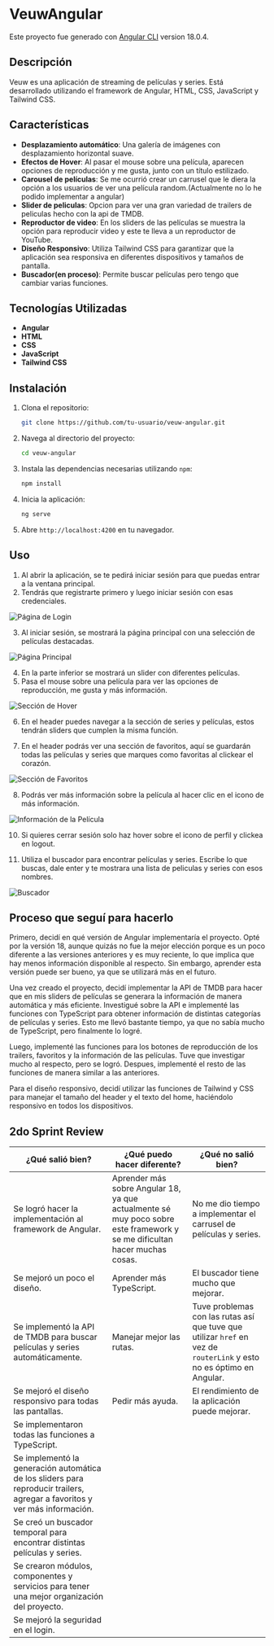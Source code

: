 # VeuwAngular

Este proyecto fue generado con [Angular CLI](https://github.com/angular/angular-cli) version 18.0.4.


## Descripción

Veuw es una aplicación de streaming de películas y series. Está desarrollado utilizando el framework de Angular, HTML, CSS, JavaScript y Tailwind CSS.

## Características

- **Desplazamiento automático**: Una galería de imágenes con desplazamiento horizontal suave.
- **Efectos de Hover**: Al pasar el mouse sobre una película, aparecen opciones de reproducción y me gusta, junto con un título estilizado.
- **Carousel de películas**: Se me ocurrió crear un carrusel que le diera la opción a los usuarios de ver una película random.(Actualmente no lo he podido implementar a angular)
- **Slider de peliculas**: Opcion para ver una gran variedad de trailers de peliculas hecho con la api de TMDB.
- **Reproductor de video**: En los sliders de las películas se muestra la opción para reproducir video y este te lleva a un reproductor de YouTube.
- **Diseño Responsivo**: Utiliza Tailwind CSS para garantizar que la aplicación sea responsiva en diferentes dispositivos y tamaños de pantalla.
- **Buscador(en proceso)**: Permite buscar películas pero tengo que cambiar varias funciones.

## Tecnologías Utilizadas

- **Angular**
- **HTML**
- **CSS**
- **JavaScript**
- **Tailwind CSS**

## Instalación

1. Clona el repositorio:
    ```sh
    git clone https://github.com/tu-usuario/veuw-angular.git
    ```
2. Navega al directorio del proyecto:
    ```sh
    cd veuw-angular
    ```
3. Instala las dependencias necesarias utilizando `npm`:
    ```sh
    npm install
    ```
4. Inicia la aplicación:
    ```sh
    ng serve
    ```
5. Abre `http://localhost:4200` en tu navegador.

## Uso

1. Al abrir la aplicación, se te pedirá iniciar sesión para que puedas entrar a la ventana principal.
2. Tendrás que registrarte primero y luego iniciar sesión con esas credenciales.

![Página de Login](src/assets/image/imgsRepo/Login.png)

3. Al iniciar sesión, se mostrará la página principal con una selección de películas destacadas.

![Página Principal](src/assets/image/imgsRepo/Home.png)

4. En la parte inferior se mostrará un slider con diferentes películas.
5. Pasa el mouse sobre una película para ver las opciones de reproducción, me gusta y más información.

![Sección de Hover](src/assets/image/imgsRepo/Slider.png)

6. En el header puedes navegar a la sección de series y películas, estos tendrán sliders que cumplen la misma función.

7. En el header podrás ver una sección de favoritos, aquí se guardarán todas las películas y series que marques como favoritas al clickear el corazón.

![Sección de Favoritos](src/assets/image/imgsRepo/Favorites.png)

8. Podrás ver más información sobre la película al hacer clic en el icono de más información.

![Información de la Película](src/assets/image/imgsRepo/Info.png)


10. Si quieres cerrar sesión solo haz hover sobre el icono de perfil y clickea en logout.

11. Utiliza el buscador para encontrar películas y series. Escribe lo que buscas, dale enter y te mostrara una lista de peliculas y series con esos nombres.

![Buscador](src/assets/image/imgsRepo/Search.png)

## Proceso que seguí para hacerlo

Primero, decidí en qué versión de Angular implementaría el proyecto. Opté por la versión 18, aunque quizás no fue la mejor elección porque es un poco diferente a las versiones anteriores y es muy reciente, lo que implica que hay menos información disponible al respecto. Sin embargo, aprender esta versión puede ser bueno, ya que se utilizará más en el futuro.

Una vez creado el proyecto, decidí implementar la API de TMDB para hacer que en mis sliders de películas se generara la información de manera automática y más eficiente. Investigué sobre la API e implementé las funciones con TypeScript para obtener información de distintas categorías de películas y series. Esto me llevó bastante tiempo, ya que no sabía mucho de TypeScript, pero finalmente lo logré.

Luego, implementé las funciones para los botones de reproducción de los trailers, favoritos y la información de las películas. Tuve que investigar mucho al respecto, pero se logró. Despues, implementé el resto de las funciones de manera similar a las anteriores.

Para el diseño responsivo, decidí utilizar las funciones de Tailwind y CSS para manejar el tamaño del header y el texto del home, haciéndolo responsivo en todos los dispositivos.

## 2do Sprint Review

| ¿Qué salió bien? | ¿Qué puedo hacer diferente? | ¿Qué no salió bien? |
|------------------|-----------------------------|---------------------|
| Se logró hacer la implementación al framework de Angular. | Aprender más sobre Angular 18, ya que actualmente sé muy poco sobre este framework y se me dificultan hacer muchas cosas. | No me dio tiempo a implementar el carrusel de películas y series. |
| Se mejoró un poco el diseño. | Aprender más TypeScript. | El buscador tiene mucho que mejorar. |
| Se implementó la API de TMDB para buscar películas y series automáticamente. | Manejar mejor las rutas. | Tuve problemas con las rutas así que tuve que utilizar `href` en vez de `routerLink` y esto no es óptimo en Angular. |
| Se mejoró el diseño responsivo para todas las pantallas. | Pedir más ayuda. | El rendimiento de la aplicación puede mejorar. |
| Se implementaron todas las funciones a TypeScript. |  |  |
| Se implementó la generación automática de los sliders para reproducir trailers, agregar a favoritos y ver más información. |  |  |
| Se creó un buscador temporal para encontrar distintas películas y series. |  |  |
| Se crearon módulos, componentes y servicios para tener una mejor organización del proyecto. |  |  |
| Se mejoró la seguridad en el login. |  |  |
